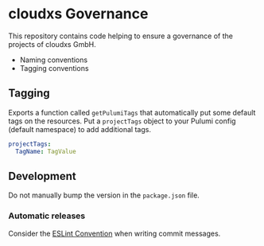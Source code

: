 # cloudxs Governance

This repository contains code helping to ensure a governance of the projects of cloudxs GmbH.

- Naming conventions
- Tagging conventions

## Tagging

Exports a function called `getPulumiTags` that automatically put some default tags on the resources. Put a `projectTags` object to your Pulumi config (default namespace) to add additional tags.

```yaml
projectTags:
  TagName: TagValue
```

## Development

Do not manually bump the version in the `package.json` file.

### Automatic releases

Consider the [ESLint Convention](https://github.com/conventional-changelog/conventional-changelog/tree/master/packages/conventional-changelog-eslint#eslint-convention) when writing commit messages.

